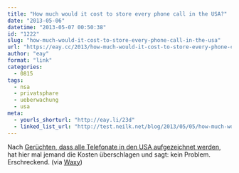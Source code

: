 ```yaml
---
title: "How much would it cost to store every phone call in the USA?"
date: "2013-05-06"
datetime: "2013-05-07 00:50:38"
id: "1222"
slug: "how-much-would-it-cost-to-store-every-phone-call-in-the-usa"
url: "https://eay.cc/2013/how-much-would-it-cost-to-store-every-phone-call-in-the-usa/"
author: "eay"
format: "link"
categories:
  - 0815
tags:
  - nsa
  - privatsphare
  - ueberwachung
  - usa
meta:
  - yourls_shorturl: "http://eay.li/23d"
  - linked_list_url: "http://test.neilk.net/blog/2013/05/05/how-much-would-it-cost-to-store-every-phone-call-in-the-usa/"
---
```


Nach [Gerüchten, dass alle Telefonate in den USA aufgezeichnet werden](http://www.guardian.co.uk/commentisfree/2013/may/04/telephone-calls-recorded-fbi-boston), hat hier mal jemand die Kosten überschlagen und sagt: kein Problem. Erschreckend. (via [Waxy](http://waxy.org/links))
